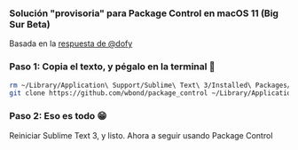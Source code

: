 ### Solución "provisoria" para Package Control en macOS 11 (Big Sur Beta)
Basada en la [respuesta de @dofy](https://github.com/wbond/package_control/issues/1475#issuecomment-665180813)

### Paso 1: Copia el texto, y pégalo en la terminal 📝
```sh
rm ~/Library/Application\ Support/Sublime\ Text\ 3/Installed\ Packages/Package\ Control.sublime-package
git clone https://github.com/wbond/package_control ~/Library/Application\ Support/Sublime\ Text\ 3/Packages/Package\ Control
```

### Paso 2: Eso es todo 😁
Reiniciar Sublime Text 3, y listo. Ahora a seguir usando Package Control
